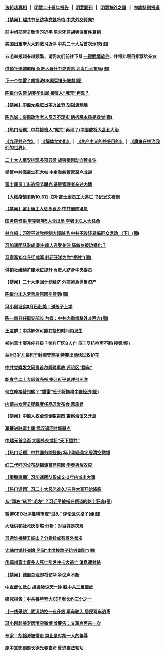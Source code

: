 #### [法轮功真相](https://github.com/gfw-breaker/truth/blob/master/README.md?t=0) &nbsp;&nbsp;|&nbsp;&nbsp; [明慧二十周年报告](https://github.com/gfw-breaker/mh-reports/blob/master/README.md?t=0) &nbsp;&nbsp;|&nbsp;&nbsp;[明慧期刊](https://github.com/gfw-breaker/mh-qikan) &nbsp;&nbsp;|&nbsp;&nbsp; [明慧海外之窗](https://github.com/gfw-breaker/mh-news/blob/master/README.md?t=0) &nbsp;&nbsp;|&nbsp;&nbsp; [神韵特别报道](https://github.com/gfw-breaker/mh-news/blob/master/shenyun.md?t=0)
#### [ 【禁闻】越共书记访华党媒冷待 中共外交转向?](https://github.com/gfw-breaker/banned-news1/blob/master/pages/prog204/a103564115.md)
#### [ 前中组部官员致信习近平 要求还原胡锦涛事件真相](https://github.com/gfw-breaker/banned-news1/blob/master/pages/prog204/a103564541.md)
#### [ 美国出重拳大大刺激习近平 中共二十大后首次示软(图)](https://github.com/gfw-breaker/banned-news1/blob/master/pages/p2/1020551.md)
#### 五毛举报越来越频繁，请网友们前往下载 [一键翻墙软件](https://github.com/gfw-breaker/ssr-accounts)，并将此项目推荐给亲友
#### [ 供销社迅速崛起 负责人晋升中央委员 习背后大布局(图)](https://github.com/gfw-breaker/banned-news1/blob/master/pages/p2/1020612.md)
#### [ 下一个惊雷？胡锦涛08奥运镜头被剪(图)](https://github.com/gfw-breaker/banned-news1/blob/master/pages/p2/1020517.md)
#### [ 陈敏尔失常 胡春华出局 接班人“魔咒”再现？](https://github.com/gfw-breaker/banned-news1/blob/master/pages/prog204/a103564739.md)
#### [ 【禁闻】中国元素进日本万圣节 胡锦涛热爆](https://github.com/gfw-breaker/banned-news1/blob/master/pages/prog204/a103564113.md)
#### [ 陈光诚：妄图政治老人反习不现实 瞎折腾本质是救党(图)](https://github.com/gfw-breaker/banned-news1/blob/master/pages/p2/1020626.md)
#### [ 【热门话题】中共接班人“魔咒”再现？/中国或将大乱到大治](https://github.com/gfw-breaker/banned-news1/blob/master/pages/prog204/a103564736.md)
#### [《九评共产党》](https://github.com/begood0513/9ping.md/blob/master/README.md) &nbsp;|&nbsp; [《解体党文化》](../../../../jtdwh.md/blob/master/README.md)  &nbsp;|&nbsp; [《共产主义的终极目的》](../../../../gczydzjmd.md/blob/master/README.md) &nbsp;|&nbsp; [《魔鬼在统治我们的世界》](../../../../mgztzwmdsj.md/blob/master/README.md) 
#### [ 二十大人事安排现多项异常 战狼秦刚动向惹关注](https://github.com/gfw-breaker/banned-news1/blob/master/pages/prog204/a103564674.md)
#### [ 掌管中共高层生死大权 中南海新管家至今成谜](https://github.com/gfw-breaker/banned-news1/blob/master/pages/prog204/a103564749.md)
#### [ 富士康员工出逃细节曝光 基层管理者亲述内情](https://github.com/gfw-breaker/banned-news1/blob/master/pages/prog204/a103564826.md)
#### [ 【大陆疫情更新10.31】郑州富士康员工大逃亡 书记发文被删](https://github.com/gfw-breaker/banned-news1/blob/master/pages/prog204/a103543040.md)
#### [ 【禁闻】富士康工人徒步返乡 中共删除消息](https://github.com/gfw-breaker/banned-news1/blob/master/pages/prog204/a103564119.md)
#### [ 国务院怪象 李克强等5人全出局 李强未见人大任命](https://github.com/gfw-breaker/banned-news1/blob/master/pages/prog204/a103563815.md)
#### [ 林立桐：习近平对党控制力超越毛 中共不敢轻易搞群众运动 （下）(图)](https://github.com/gfw-breaker/banned-news1/blob/master/pages/p2/1020287.md)
#### [ 习加速团队形成 副主席人选受关注 陈敏尔被边缘化？](https://github.com/gfw-breaker/banned-news1/blob/master/pages/prog204/a103565373.md)
#### [ 习家军15年升迁成军 韩正汪洋为党“牺牲”(图)](https://github.com/gfw-breaker/banned-news1/blob/master/pages/p2/1019867.md)
#### [ 供销社继续扩建地位提升 负责人跻身中央委员](https://github.com/gfw-breaker/banned-news1/blob/master/pages/prog204/a103564083.md)
#### [ 【禁闻】二十大走回计划经济 外商紧急抛售资产](https://github.com/gfw-breaker/banned-news1/blob/master/pages/prog204/a103564121.md)
#### [ 陈敏尔未入常背后原因引猜测(图)](https://github.com/gfw-breaker/banned-news1/blob/master/pages/p2/1020656.md)
#### [ 冯小刚证实8月已赴美：送孩子上学](https://github.com/gfw-breaker/banned-news1/blob/master/pages/prog204/a103564516.md)
#### [ 陈一新升任国安部长 台媒：中共内重维稳外斗西方(图)](https://github.com/gfw-breaker/banned-news1/blob/master/pages/p2/1020605.md)
#### [ 王友群：中共解体可能在极短时间内发生](https://github.com/gfw-breaker/banned-news1/blob/master/pages/nsc413/n13856701.md)
#### [ 郑州富士康逃疫升级？惊传厂区8人亡 员工反抗枪声不断(视频/图)](https://github.com/gfw-breaker/banned-news1/blob/master/pages/p1/1020562.md)
#### [ 兰州3岁儿童死于封控登热搜 特警出动快过救护车](https://github.com/gfw-breaker/banned-news1/blob/master/pages/prog204/a103565110.md)
#### [ 中共党媒发文问责首尔踩踏事故 评论区“翻车”](https://github.com/gfw-breaker/banned-news1/blob/master/pages/prog204/a103565162.md)
#### [ 胡春华二十大后首亮相 提习近平论述引关注](https://github.com/gfw-breaker/banned-news1/blob/master/pages/prog204/a103565404.md)
#### [ 何立峰接替刘鹤？“爆雷”班子将拖垮中国经济(图)](https://github.com/gfw-breaker/banned-news1/blob/master/pages/p2/1020506.md)
#### [ 内蒙古女官员疑戴奢侈品开发布会 惹质疑](https://github.com/gfw-breaker/banned-news1/blob/master/pages/prog204/a103564514.md)
#### [ 【禁闻】中国人权全球倒数第四 警察治国又开启](https://github.com/gfw-breaker/banned-news1/blob/master/pages/prog204/a103564939.md)
#### [ 军警进驻富士康 武汉返回封城原点](https://github.com/gfw-breaker/banned-news1/blob/master/pages/prog204/a103565196.md)
#### [ 中越元首会面 大国外交或促“天下围共”](https://github.com/gfw-breaker/banned-news1/blob/master/pages/nsc413/n13856318.md)
#### [ 【热门话题】中共国务院怪象/冯小刚赴美定居清空微博](https://github.com/gfw-breaker/banned-news1/blob/master/pages/prog204/a103563955.md)
#### [ 红二代吁习公布胡锦涛离场原因 学者析后效应](https://github.com/gfw-breaker/banned-news1/blob/master/pages/nsc413/n13857076.md)
#### [ 【秦鹏直播】习加速团队形成 2-3年内或出大事](https://github.com/gfw-breaker/banned-news1/blob/master/pages/nsc413/n13856696.md)
#### [ 【热门话题】习二十大风光难久/三件大事开始降临](https://github.com/gfw-breaker/banned-news1/blob/master/pages/prog204/a103563422.md)
#### [ 从“邓右”转至“毛左”？习近平被指在倒退的路上狂奔(图)](https://github.com/gfw-breaker/banned-news1/blob/master/pages/p2/1020437.md)
#### [ 微博CEO批评推特审查“过头” 评论区失控了(组图)](https://github.com/gfw-breaker/banned-news1/blob/master/pages/p1/1020582.md)
#### [ 大陆供销社死灰复燃 分析：对百姓是灾难](https://github.com/gfw-breaker/banned-news1/blob/master/pages/nsc413/n13856528.md)
#### [ 习选谁接替王岐山？分析指或有意外状况](https://github.com/gfw-breaker/banned-news1/blob/master/pages/nsc413/n13856386.md)
#### [ 大陆供销社速增 民间“中共换路子坑钱剥削”(图)](https://github.com/gfw-breaker/banned-news1/blob/master/pages/p1/1020557.md)
#### [ 传郑州富士康多人死亡引发冲卡大逃亡 消息遭封杀](https://github.com/gfw-breaker/banned-news1/blob/master/pages/prog204/a103564247.md)
#### [ 【禁闻】德国总理即将访华 争议声不断](https://github.com/gfw-breaker/banned-news1/blob/master/pages/prog204/a103564933.md)
#### [ 中宣部忙洗白 胡锦涛惊天一挣 戳中共三重画皮](https://github.com/gfw-breaker/banned-news1/blob/master/pages/prog204/a103562616.md)
#### [ 研究报告：中共每年夸大GDP增长约三分之一](https://github.com/gfw-breaker/banned-news1/blob/master/pages/prog204/a103564900.md)
#### [ 【一线采访】武汉防控一夜升级 军车驶入 居民驾车逃离](https://github.com/gfw-breaker/banned-news1/blob/master/pages/prog204/a103565019.md)
#### [ 冯小刚赴美定居清空微博 曾警告：文革会再来一次](https://github.com/gfw-breaker/banned-news1/blob/master/pages/prog204/a103563802.md)
#### [ 专家：胡锦涛被带走 岂止是对胡一人的羞辱](https://github.com/gfw-breaker/banned-news1/blob/master/pages/prog204/a103561955.md)
#### [ 原中宣部副部长徐光春丧命 曾迫害法轮功](https://github.com/gfw-breaker/banned-news1/blob/master/pages/prog204/a103565015.md)
